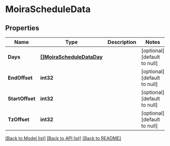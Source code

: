 # MoiraScheduleData

## Properties
Name | Type | Description | Notes
------------ | ------------- | ------------- | -------------
**Days** | [**[]MoiraScheduleDataDay**](moira.ScheduleDataDay.md) |  | [optional] [default to null]
**EndOffset** | **int32** |  | [optional] [default to null]
**StartOffset** | **int32** |  | [optional] [default to null]
**TzOffset** | **int32** |  | [optional] [default to null]

[[Back to Model list]](../README.md#documentation-for-models) [[Back to API list]](../README.md#documentation-for-api-endpoints) [[Back to README]](../README.md)

